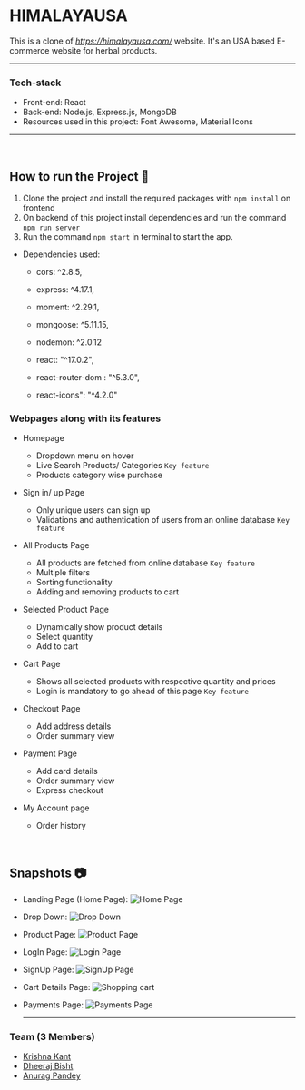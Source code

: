 # HIMALAYAUSA

This is a clone of *https://himalayausa.com/* website. It's an USA based E-commerce website for herbal products.

<hr/>

### Tech-stack

- Front-end: React <br/>
- Back-end: Node.js, Express.js, MongoDB <br/>
- Resources used in this project: Font Awesome, Material Icons <br/>




<hr/>

<br>

## How to run the Project 🤖

1) Clone the project and install the required packages with `npm install` on frontend
2) On backend of this project install dependencies and run the command `npm run server`
3) Run the command `npm start` in terminal to start the app.

- Dependencies used:
    - cors: ^2.8.5,
    - express: ^4.17.1,
    - moment: ^2.29.1,
    - mongoose: ^5.11.15,
    - nodemon: ^2.0.12
    
    - react: "^17.0.2",
    - react-router-dom : "^5.3.0",
    - react-icons": "^4.2.0"
    
### Webpages along with its features

- Homepage
  - Dropdown menu on hover
  - Live Search Products/ Categories ```Key feature```
  - Products category wise purchase
  
  
- Sign in/ up Page
  - Only unique users can sign up
  - Validations and authentication of users from an online database ```Key feature```


- All Products Page
  - All products are fetched from online database ```Key feature```
  - Multiple filters
  - Sorting functionality
  - Adding and removing products to cart

- Selected Product Page
  - Dynamically show product details
  - Select quantity
  - Add to cart

- Cart Page
  - Shows all selected products with respective quantity and prices
  - Login is mandatory to go ahead of this page ```Key feature```


- Checkout Page 
  - Add address details
  - Order summary view

- Payment Page
  - Add card details
  - Order summary view
  - Express checkout

- My Account page
  - Order history
<br>

## Snapshots 📷

- Landing Page (Home Page):
![Home Page](https://github.com/dheerajbisht362/HimalayaUsaFrontEnd/blob/master/frontend/public/hero.jpg)

- Drop Down:
![Drop Down](https://github.com/dheerajbisht362/HimalayaUsaFrontEnd/blob/master/frontend/public/dropdown.png)

- Product Page:
![Product Page](https://github.com/dheerajbisht362/HimalayaUsaFrontEnd/blob/master/frontend/public/products.png)

- LogIn Page:
![Login Page](https://github.com/dheerajbisht362/HimalayaUsaFrontEnd/blob/master/frontend/public/login.png)

- SignUp Page:
![SignUp Page](https://github.com/dheerajbisht362/HimalayaUsaFrontEnd/blob/master/frontend/public/signin.png)

- Cart Details Page:
![Shopping cart](https://github.com/dheerajbisht362/HimalayaUsaFrontEnd/blob/master/frontend/public.cart.png)

- Payments Page:
![Payments Page](https://github.com/dheerajbisht362/HimalayaUsaFrontEnd/blob/master/frontend/public/payment.png)


  <hr/>

### Team (3 Members)

- [Krishna Kant](https://github.com/kkm980)
- [Dheeraj Bisht](https://github.com/dheerajbisht362)
- [Anurag Pandey](https://github.com/anurag99x)


